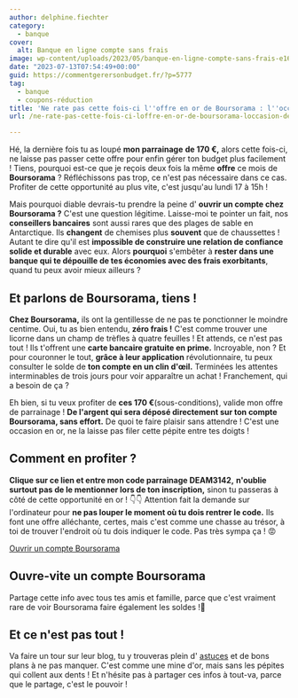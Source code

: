 ```yaml
---
author: delphine.fiechter
category:
  - banque
cover:
  alt: Banque en ligne compte sans frais
image: wp-content/uploads/2023/05/banque-en-ligne-compte-sans-frais-e1684745280882.png
date: "2023-07-13T07:54:49+00:00"
guid: https://commentgerersonbudget.fr/?p=5777
tag:
  - banque
  - coupons-réduction
title: 'Ne rate pas cette fois-ci l''offre en or de Boursorama : l''occasion de gagner gros avec mon parrainage !'
url: /ne-rate-pas-cette-fois-ci-loffre-en-or-de-boursorama-loccasion-de-gagner-gros-avec-mon-parrainage/

---
```

Hé, la dernière fois tu as loupé **mon parrainage** **de 170 €,** alors cette fois-ci, ne laisse pas passer cette offre pour enfin gérer ton budget plus facilement ! Tiens, pourquoi est-ce que je reçois deux fois la même **offre** ce mois de **Boursorama** ? Réfléchissons pas trop, ce n'est pas nécessaire dans ce cas. Profiter de cette opportunité au plus vite, c'est jusqu'au lundi 17 à 15h !

Mais pourquoi diable devrais-tu prendre la peine d' **ouvrir un compte chez Boursorama ?** C'est une question légitime. Laisse-moi te pointer un fait, nos **conseillers bancaires** sont aussi rares que des plages de sable en Antarctique. Ils **changent** de chemises plus **souvent** que de chaussettes ! Autant te dire qu'il est **impossible de construire une relation de confiance solide et durable** avec eux. Alors **pourquoi** s'embêter à **rester dans une banque qui te dépouille de tes économies avec des frais exorbitants**, quand tu peux avoir mieux ailleurs ?

## Et parlons de Boursorama, tiens !

**Chez Boursorama,** ils ont la gentillesse de ne pas te ponctionner le moindre centime. Oui, tu as bien entendu, **zéro frais !** C'est comme trouver une licorne dans un champ de trèfles à quatre feuilles ! Et attends, ce n'est pas tout ! Ils t'offrent une **carte bancaire gratuite en prime.** Incroyable, non ? Et pour couronner le tout, **grâce à leur application** révolutionnaire, tu peux consulter le solde de **ton compte en un clin d'œil.** Terminées les attentes interminables de trois jours pour voir apparaître un achat ! Franchement, qui a besoin de ça ?

Eh bien, si tu veux profiter de **ces 170 €**(sous-conditions), valide mon offre de parrainage ! **De l'argent qui sera déposé directement sur ton compte Boursorama, sans effort.** De quoi te faire plaisir sans attendre ! C'est une occasion en or, ne la laisse pas filer cette pépite entre tes doigts !

## Comment en profiter ?

**Clique sur ce lien et entre mon code parrainage DEAM3142,** **n'oublie surtout pas de le mentionner lors de ton inscription,** sinon tu passeras à côté de cette opportunité en or ! 👇👇 Attention fait la demande sur l'ordinateur pour **ne pas louper le moment où tu dois rentrer le code.** Ils font une offre alléchante, certes, mais c'est comme une chasse au trésor, à toi de trouver l'endroit où tu dois indiquer le code. Pas très sympa ça ! 😡

[Ouvrir un compte Boursorama](https://www.boursorama-banque.com/bon-plan/parrainage-boursorama-banque)

## Ouvre-vite un compte Boursorama

Partage cette info avec tous tes amis et famille, parce que c'est vraiment rare de voir Boursorama faire également les soldes !🎁

## Et ce n'est pas tout !

Va faire un tour sur leur blog, tu y trouveras plein d' [astuces](https://commentgerersonbudget.fr/sujet/astuces/ "astuces ") et de bons plans à ne pas manquer. C'est comme une mine d'or, mais sans les pépites qui collent aux dents ! Et n'hésite pas à partager ces infos à tout-va, parce que le partage, c'est le pouvoir !
